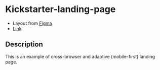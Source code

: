 # Kickstarter-landing-page
- Layout from [Figma](https://www.figma.com/file/Ujp7bCFuvuJlkn8TSbQPSZ/%E2%84%9611-(kickstarter)?node-id=0%3A1)
- [Link](https://andrii-pinchuk.github.io/Kickstarter-landing-page/)

## Description
This is an example of cross-browser and adaptive (mobile-first) landing page.
